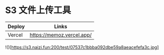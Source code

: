 # S3 文件上传工具

| Deploy | Links                     |
| ------ | ------------------------- |
| Vercel | https://memoz.vercel.app/ |

[](https://s3.naizi.fun:200/test/07537c1bbba092dbe59a8aeacefefa3c.jpg)

!()[https://s3.naizi.fun:200/test/07537c1bbba092dbe59a8aeacefefa3c.jpg]
